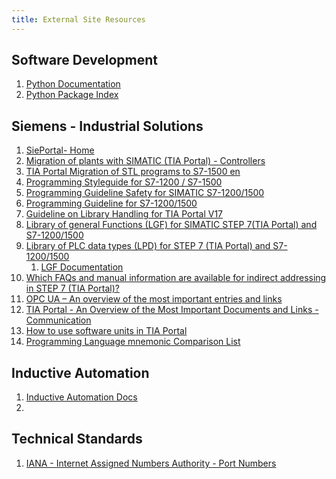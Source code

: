 ```yaml
---
title: External Site Resources
---
```


## Software Development
1. [Python Documentation](https://docs.python.org/3/) 
2. [Python Package Index](https://pypi.org/)

## Siemens - Industrial Solutions
1. [SiePortal- Home](https://sieportal.siemens.com/en-ww/home)
2. [Migration of plants with SIMATIC (TIA Portal) - Controllers](https://www.industry-mobile-support.siemens-info.com/en/article/detail/83557459)
3. [TIA Portal Migration of STL programs to S7-1500 en](https://support.industry.siemens.com/cs/attachments/67655405/67655405_STEP7_Migration_von_AWL-Programmen_nach_S7-1500_en.pdf)
4. [Programming Styleguide for S7-1200 / S7-1500](https://support.industry.siemens.com/cs/attachments/109478084/81318674_Programming_Styleguide_DOC_V2_1_0_en.pdf)
5. [Programming Guideline Safety for SIMATIC S7-1200/1500](https://support.industry.siemens.com/cs/attachments/109750255/109750255_Programming-Guideline-Safety_DOC_V1_6_en.pdf)
6. [Programming Guideline for S7-1200/1500](https://support.industry.siemens.com/cs/attachments/90885040/81318674_Programming_guideline_DOC_v16_en.pdf)
7. [Guideline on Library Handling for TIA Portal V17](https://support.industry.siemens.com/cs/attachments/109747503/109747503_Library_Guideline_DOC_v13_en.pdf)
8. [Library of general Functions (LGF) for SIMATIC STEP 7(TIA Portal) and S7-1200/1500](https://support.industry.siemens.com/cs/document/109479728/library-of-general-functions-(lgf)-for-simatic-step-7-(tia-portal)-and-simatic-s7-1200-s7-1500?dti=0&lc=en-GB)
9. [Library of PLC data types (LPD) for STEP 7 (TIA Portal) and S7-1200/1500](https://support.industry.siemens.com/cs/document/109482396/libraries-of-plc-data-types-(lpd)-for-step-7-(tia-portal)-and-simatic-s7-1200-s7-1500?dti=0&lc=en-GB)
    1. [LGF Documentation](https://support.industry.siemens.com/cs/attachments/109479728/109479728_LGF_V5_2_0_en.pdf)
10. [Which FAQs and manual information are available for indirect addressing in STEP 7 (TIA Portal)?](https://support.industry.siemens.com/cs/document/109800438/which-faqs-and-manual-information-are-available-for-indirect-addressing-in-step-7-(tia-portal)-?dti=0&lc=en-GB)
11. [OPC UA – An overview of the most important entries and links](https://support.industry.siemens.com/cs/document/109770435/opc-ua-%E2%80%93-an-overview-of-the-most-important-entries-and-links-?dti=0&lc=en-GB)
12. [TIA Portal - An Overview of the Most Important Documents and Links - Communication](https://support.industry.siemens.com/cs/document/90940081/tia-portal-an-overview-of-the-most-important-documents-and-links-communication?dti=0&lc=en-GB)
13. [How to use software units in TIA Portal](https://support.industry.siemens.com/cs/attachments/109994876/109994876_Guidline_on_How_to_use_Software_Units_in_TIA_Portal_V1_0_en_V2.pdf)
14. [Programming Language mnemonic Comparison List](https://cache.industry.siemens.com/dl/files/375/86630375/att_940844/v1/s7_1500_compare_table_en_mnemo.pdf)


## Inductive Automation
1. [Inductive Automation Docs](https://docs.inductiveautomation.com/)
2. 
## Technical Standards
1. [IANA - Internet Assigned Numbers Authority - Port Numbers](https://www.iana.org/assignments/service-names-port-numbers/service-names-port-numbers.xhtml)